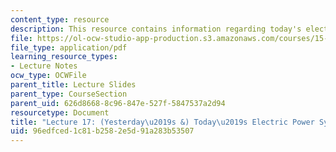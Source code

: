 ```yaml
---
content_type: resource
description: This resource contains information regarding today's electric power system.
file: https://ol-ocw-studio-app-production.s3.amazonaws.com/courses/15-031j-energy-decisions-markets-and-policies-spring-2012/96edfced1c81b2582e5d91a283b53507_MIT15_031JS12_lec17.pdf
file_type: application/pdf
learning_resource_types:
- Lecture Notes
ocw_type: OCWFile
parent_title: Lecture Slides
parent_type: CourseSection
parent_uid: 626d8668-8c96-847e-527f-5847537a2d94
resourcetype: Document
title: "Lecture 17: (Yesterday\u2019s &) Today\u2019s Electric Power System"
uid: 96edfced-1c81-b258-2e5d-91a283b53507
---
```

